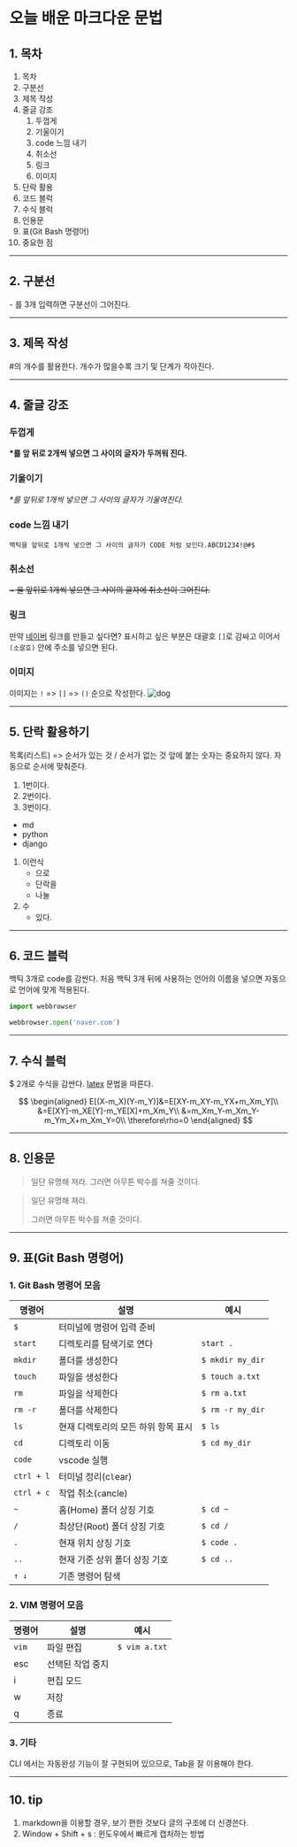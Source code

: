 # 오늘 배운 마크다운 문법
## 1. 목차

1. 목차
1. 구분선
1. 제목 작성
1. 줄글 강조
    1. 두껍게
    1. 기울이기
    1. code 느낌 내기
    1. 취소선
    1. 링크
    1. 이미지
1. 단락 활용
1. 코드 블럭
1. 수식 블럭
1. 인용문
1. 표(Git Bash 명령어)
1. 중요한 점

---

## 2. 구분선
\- 를 3개 입력하면 구분선이 그어진다.

---

## 3. 제목 작성
\#의 개수를 활용한다. 개수가 많을수록 크기 및 단계가 작아진다.

---

## 4. 줄글 강조

### 두껍게

**\*를 앞 뒤로 2개씩 넣으면 그 사이의 글자가 두꺼워 진다.**

### 기울이기

*\*를 앞뒤로 1개씩 넣으면 그 사이의 글자가 기울여진다.*

### code 느낌 내기

`백틱을 앞뒤로 1개씩 넣으면 그 사이의 글자가 CODE 처럼 보인다.ABCD1234!@#$`

### 취소선

~~\~ 을 앞뒤로 1개씩 넣으면 그 사이의 글자에 취소선이 그어진다.~~

### 링크

만약 [네이버](https://naver.com) 링크를 만들고 싶다면?
표시하고 싶은 부분은 대괄호 `[]`로 감싸고
이어서 `(소괄호)` 안에 주소를 넣으면 된다.


### 이미지

이미지는 `!` => `[]` => `()` 순으로 작성한다.
![dog](https://vitapet.com/media/sz1czkya/benefits-of-getting-a-puppy-900x600.jpg)

---

## 5. 단락 활용하기

목록(리스트) => 순서가 있는 것 / 순서가 없는 것
앞에 붙는 숫자는 중요하지 않다. 자동으로 순서에 맞춰준다.

1. 1번이다.
1. 2번이다.
2. 3번이다.

- md
- python
- django

1. 이런식
    - 으로
    - 단락을
    - 나눌
1. 수
    - 있다.

---

## 6. 코드 블럭

백틱 3개로 code를 감싼다.
처음 백틱 3개 뒤에 사용하는 언어의 이름을 넣으면 자동으로 언어에 맞게 적용된다.

```python
import webbrowser

webbrowser.open('naver.com')
```

---

## 7. 수식 블럭

\$ 2개로 수식을 감싼다.
[latex](http://tug.ctan.org/info/undergradmath/undergradmath.pdf) 문법을 따른다.

$$
\begin{aligned}
E[(X-m_X)(Y-m_Y)]&=E[XY-m_XY-m_YX+m_Xm_Y]\\
&=E[XY]-m_XE[Y]-m_YE[X]+m_Xm_Y\\
&=m_Xm_Y-m_Xm_Y-m_Ym_X+m_Xm_Y=0\\
\therefore\rho=0
\end{aligned}
$$

---

## 8. 인용문

> 일단 유명해 져라.
> 그러면 아무튼 박수를 쳐줄 것이다.

> 일단 유명해 져라.
>
> 그러면 아무튼 박수를 쳐줄 것이다.

---

## 9. 표(Git Bash 명령어)

### 1. Git Bash 명령어 모음

|명령어|설명|예시|
|-|-|-|
|`$`|터미널에 명령어 입력 준비| |
|`start`|디렉토리를 탐색기로 연다|`start .`|
|`mkdir`|폴더를 생성한다|`$ mkdir my_dir`|
|`touch`|파일을 생성한다|`$ touch a.txt`|
|`rm`|파일을 삭제한다|`$ rm a.txt`|
|`rm -r`|폴더를 삭제한다|`$ rm -r my_dir`|
|`ls`|현재 디렉토리의 모든 하위 항목 표시|`$ ls`|
|`cd`|디렉토리 이동|`$ cd my_dir`|
|`code`|vscode 실행||
|`ctrl + l`|터미널 정리(c`l`ear)||
|`ctrl + c`|작업 취소(`c`ancle)||
|`~`|홈(Home) 폴더 상징 기호 |`$ cd ~`|
|`/`|최상단(Root) 폴더 상징 기호 |`$ cd /`|
|`.`|현재 위치 상징 기호 |`$ code .`|
|`..`|현재 기준 상위 폴더 상징 기호|`$ cd ..`|
|`↑ ↓`|기존 명령어 탐색| |

### 2. VIM 명령어 모음

|명령어|설명|예시|
|-|-|-|
|`vim`|파일 편집|`$ vim a.txt`|
|esc|선택된 작업 중지||
|i|편집 모드||
|w|저장||
|q|종료||

### 3. 기타

CLI 에서는 자동완성 기능이 잘 구현되어 있으므로, Tab을 잘 이용해야 한다.

---

## 10. tip

1. markdown을 이용할 경우, 보기 편한 것보다 글의 구조에 더 신경쓴다.
1. Window + Shift + s : 윈도우에서 빠르게 캡처하는 방법